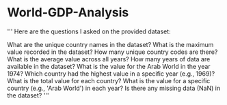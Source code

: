 # World-GDP-Analysis

'''
Here are the questions I asked on the provided dataset:

What are the unique country names in the dataset?
What is the maximum value recorded in the dataset?
How many unique country codes are there?
What is the average value across all years?
How many years of data are available in the dataset?
What is the value for the Arab World in the year 1974?
Which country had the highest value in a specific year (e.g., 1969)?
What is the total value for each country?
What is the value for a specific country (e.g., 'Arab World') in each year?
Is there any missing data (NaN) in the dataset?
'''


